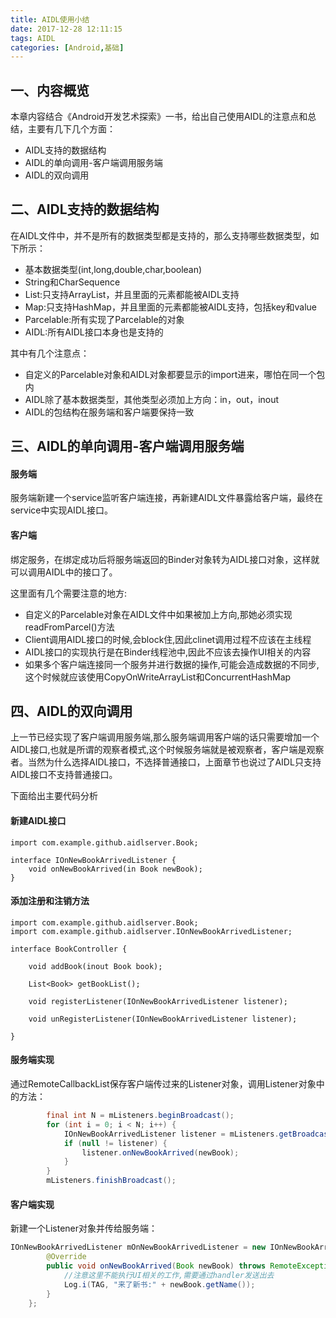 ```yaml
---
title: AIDL使用小结
date: 2017-12-28 12:11:15
tags: AIDL
categories: [Android,基础]
---
```


## 一、内容概览
本章内容结合《Android开发艺术探索》一书，给出自己使用AIDL的注意点和总结，主要有几下几个方面： 
 
* AIDL支持的数据结构
* AIDL的单向调用-客户端调用服务端
* AIDL的双向调用

## 二、AIDL支持的数据结构

在AIDL文件中，并不是所有的数据类型都是支持的，那么支持哪些数据类型，如下所示：

* 基本数据类型(int,long,double,char,boolean)
* String和CharSequence
* List:只支持ArrayList，并且里面的元素都能被AIDL支持
* Map:只支持HashMap，并且里面的元素都能被AIDL支持，包括key和value
* Parcelable:所有实现了Parcelable的对象
* AIDL:所有AIDL接口本身也是支持的

其中有几个注意点：  

* 自定义的Parcelable对象和AIDL对象都要显示的import进来，哪怕在同一个包内
* AIDL除了基本数据类型，其他类型必须加上方向：in，out，inout
* AIDL的包结构在服务端和客户端要保持一致

<!--more-->

## 三、AIDL的单向调用-客户端调用服务端

#### 服务端

服务端新建一个service监听客户端连接，再新建AIDL文件暴露给客户端，最终在service中实现AIDL接口。

#### 客户端

绑定服务，在绑定成功后将服务端返回的Binder对象转为AIDL接口对象，这样就可以调用AIDL中的接口了。

这里面有几个需要注意的地方:

* 自定义的Parcelable对象在AIDL文件中如果被加上方向,那她必须实现readFromParcel()方法
* Client调用AIDL接口的时候,会block住,因此clinet调用过程不应该在主线程
* AIDL接口的实现执行是在Binder线程池中,因此不应该去操作UI相关的内容
* 如果多个客户端连接同一个服务并进行数据的操作,可能会造成数据的不同步,这个时候就应该使用CopyOnWriteArrayList和ConcurrentHashMap

## 四、AIDL的双向调用

上一节已经实现了客户端调用服务端,那么服务端调用客户端的话只需要增加一个AIDL接口,也就是所谓的观察者模式,这个时候服务端就是被观察者，客户端是观察者。当然为什么选择AIDL接口，不选择普通接口，上面章节也说过了AIDL只支持AIDL接口不支持普通接口。

下面给出主要代码分析

#### 新建AIDL接口

```
import com.example.github.aidlserver.Book;

interface IOnNewBookArrivedListener {
    void onNewBookArrived(in Book newBook);
}
```

#### 添加注册和注销方法

```
import com.example.github.aidlserver.Book;
import com.example.github.aidlserver.IOnNewBookArrivedListener;

interface BookController {

    void addBook(inout Book book);

    List<Book> getBookList();

    void registerListener(IOnNewBookArrivedListener listener);

    void unRegisterListener(IOnNewBookArrivedListener listener);

}
```

#### 服务端实现

通过RemoteCallbackList保存客户端传过来的Listener对象，调用Listener对象中的方法：

```java
        final int N = mListeners.beginBroadcast();
        for (int i = 0; i < N; i++) {
            IOnNewBookArrivedListener listener = mListeners.getBroadcastItem(i);
            if (null != listener) {
                listener.onNewBookArrived(newBook);
            }
        }
        mListeners.finishBroadcast();
```

#### 客户端实现

新建一个Listener对象并传给服务端：

```java
IOnNewBookArrivedListener mOnNewBookArrivedListener = new IOnNewBookArrivedListener.Stub() {
        @Override
        public void onNewBookArrived(Book newBook) throws RemoteException {
            //注意这里不能执行UI相关的工作,需要通过handler发送出去
            Log.i(TAG, "来了新书:" + newBook.getName());
        }
    };
```
